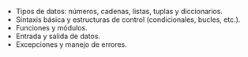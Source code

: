 - Tipos de datos: números, cadenas, listas, tuplas y diccionarios.
- Sintaxis básica y estructuras de control (condicionales, bucles, etc.).
- Funciones y módulos.
- Entrada y salida de datos.
- Excepciones y manejo de errores.